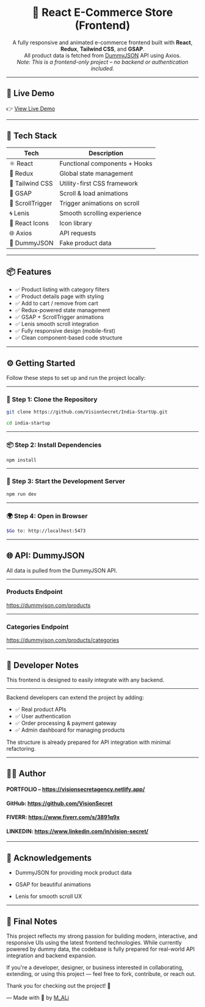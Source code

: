 <h1 align="center">🛒 React E-Commerce Store (Frontend)</h1>

<p align="center">
  A fully responsive and animated e-commerce frontend built with <strong>React</strong>, <strong>Redux</strong>, <strong>Tailwind CSS</strong>, and <strong>GSAP</strong>.<br/>
  All product data is fetched from <a href="https://dummyjson.com/docs/products#products-sort" target="_blank">DummyJSON</a> API using Axios. <br/>
  <em>Note: This is a frontend-only project – no backend or authentication included.</em>
</p>

---

## 🚀 Live Demo

👉 [View Live Demo](https://shop-india.netlify.app/)

---

## 🧰 Tech Stack

| Tech             | Description                   |
| ---------------- | ----------------------------- |
| ⚛️ React         | Functional components + Hooks |
| 🎯 Redux         | Global state management       |
| 💨 Tailwind CSS  | Utility-first CSS framework   |
| 🎥 GSAP          | Scroll & load animations      |
| 📍 ScrollTrigger | Trigger animations on scroll  |
| 🌀 Lenis         | Smooth scrolling experience   |
| 🧩 React Icons   | Icon library                  |
| 🌐 Axios         | API requests                  |
| 🧪 DummyJSON     | Fake product data             |

---

## 📦 Features

- ✅ Product listing with category filters
- ✅ Product details page with styling
- ✅ Add to cart / remove from cart
- ✅ Redux-powered state management
- ✅ GSAP + ScrollTrigger animations
- ✅ Lenis smooth scroll integration
- ✅ Fully responsive design (mobile-first)
- ✅ Clean component-based code structure

---

## ⚙️ Getting Started

Follow these steps to set up and run the project locally:

---

### 📝 Step 1: Clone the Repository

```bash
git clone https://github.com/VisionSecret/India-StartUp.git

cd india-startup
```

---

### 📦 Step 2: Install Dependencies

```bash
npm install
```

---

### 🚀 Step 3: Start the Development Server

```bash
npm run dev
```
---

### 🌍 Step 4: Open in Browser

```bash
$Go to: http://localhost:5473
```

---

## 🌐 API: DummyJSON

All data is pulled from the DummyJSON API.

---

### Products Endpoint

https://dummyjson.com/products

---

### Categories Endpoint
https://dummyjson.com/products/categories

---

## 🔌 Developer Notes

This frontend is designed to easily integrate with any backend.

---

Backend developers can extend the project by adding:

- ✅ Real product APIs 
- ✅ User authentication
- ✅ Order processing & payment gateway
- ✅ Admin dashboard for managing products

The structure is already prepared for API integration with minimal refactoring.

---

## 👨‍💻 Author

#### PORTFOLIO – https://visionsecretagency.netlify.app/

#### GitHub: https://github.com/VisionSecret

#### FIVERR: https://www.fiverr.com/s/3891q9x

#### LINKEDIN: https://www.linkedin.com/in/vision-secret/

---

## 🙌 Acknowledgements

- DummyJSON for providing mock product data

- GSAP for beautiful animations

- Lenis for smooth scroll UX

---

## 🚧 Final Notes

This project reflects my strong passion for building modern, interactive, and responsive UIs using the latest frontend technologies. While currently powered by dummy data, the codebase is fully prepared for real-world API integration and backend expansion.

If you're a developer, designer, or business interested in collaborating, extending, or using this project — feel free to fork, contribute, or reach out.

Thank you for checking out the project! 🙌

—
Made with 💙 by [M_ALi](https://visionsecretagency.netlify.app/)
